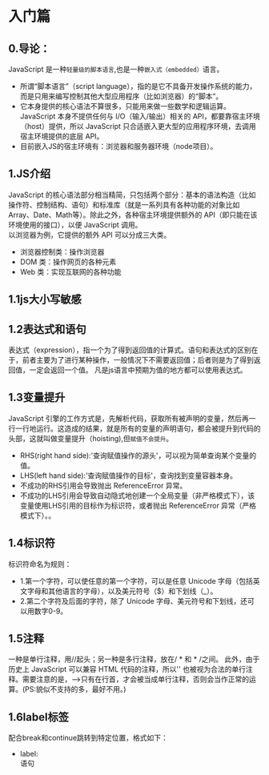 # 入门篇
## 0.导论：  
JavaScript 是一种`轻量级的脚本语言`,也是一种`嵌入式（embedded）`语言。  
* 所谓“脚本语言”（script language），指的是它不具备开发操作系统的能力，而是只用来编写控制其他大型应用程序（比如浏览器）的“脚本”。  
* 它本身提供的核心语法不算很多，只能用来做一些数学和逻辑运算。JavaScript 本身不提供任何与 I/O（输入/输出）相关的 API，都要靠宿主环境（host）提供，所以 JavaScript 只合适嵌入更大型的应用程序环境，去调用宿主环境提供的底层 API。 
* 目前嵌入JS的宿主环境有：浏览器和服务器环境（node项目）。 
## 1.JS介绍
JavaScript 的核心语法部分相当精简，只包括两个部分：基本的语法构造（比如操作符、控制结构、语句）和标准库（就是一系列具有各种功能的对象比如Array、Date、Math等）。除此之外，各种宿主环境提供额外的 API（即只能在该环境使用的接口），以便 JavaScript 调用。  
以浏览器为例，它提供的额外 API 可以分成三大类。
* 浏览器控制类：操作浏览器
* DOM 类：操作网页的各种元素
* Web 类：实现互联网的各种功能
## 1.1js大小写敏感
## 1.2表达式和语句  
表达式（expression），指一个为了得到返回值的计算式。语句和表达式的区别在于，前者主要为了进行某种操作，一般情况下不需要返回值；后者则是为了得到返回值，一定会返回一个值。  凡是js语言中预期为值的地方都可以使用表达式。
## 1.3变量提升
JavaScript 引擎的工作方式是，先解析代码，获取所有被声明的变量，然后再一行一行地运行。这造成的结果，就是所有的变量的声明语句，都会被提升到代码的头部，这就叫做变量提升（hoisting),但`赋值不会提升`。
* RHS(right hand side):'查询赋值操作的源头'，可以视为简单查询某个变量的值。
* LHS(left hand side):'查询赋值操作的目标'，查询找到变量容器本身。
* 不成功的RHS引用会导致抛出 ReferenceError 异常。
* 不成功的LHS引用会导致自动隐式地创建一个全局变量（非严格模式下），该变量使用LHS引用的目标作为标识符，或者抛出 ReferenceError 异常（严格模式下）。。
## 1.4标识符
标识符命名为规则：
* 1.第一个字符，可以使任意的第一个字符，可以是任意 Unicode 字母（包括英文字母和其他语言的字母），以及美元符号（$）和下划线（_）。
* 2.第二个字符及后面的字符，除了 Unicode 字母、美元符号和下划线，还可以用数字0-9。
## 1.5注释
一种是单行注释，用//起头；另一种是多行注释，放在/ * 和 * /之间。
此外，由于历史上 JavaScript 可以兼容 HTML 代码的注释，所以'<!--' 和' -->' 也被视为合法的单行注释。需要注意的是，-->只有在行首，才会被当成单行注释，否则会当作正常的运算。(PS:貌似不支持的多，最好不用。)
## 1.6label标签
配合break和continue跳转到特定位置，格式如下：
* label:  
语句

